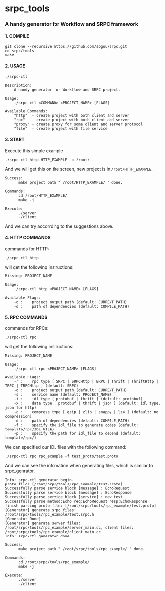 # srpc_tools

### A handy generator for Workflow and SRPC framework

#### 1. COMPILE

```
git clone --recursive https://github.com/sogou/srpc.git
cd srpc/tools
make
```

#### 2. USAGE

```
./srpc-ctl
```

```
Description:
    A handy generator for Workflow and SRPC project.

Usage:
    ./srpc-ctl <COMMAND> <PROJECT_NAME> [FLAGS]

Available Commands:
    "http"  - create project with both client and server
    "rpc"   - create project with both client and server
    "proxy" - create proxy for some client and server protocol
    "file"  - create project with file service
```

#### 3. START

Execute this simple example

```sh
./srpc-ctl http HTTP_EXAMPLE -o /root/
```

And we will get this on the screen, new project is in `/root/HTTP_EXAMPLE`.

```
Success:
      make project path " /root/HTTP_EXAMPLE/ " done.

Commands:
      cd /root/HTTP_EXAMPLE/
      make -j

Execute:
      ./server
      ./client
```

And we can try accorrding to the suggestions above.

#### 4. HTTP COMMANDS

commands for HTTP:

```
./srpc-ctl http
```

will get the following instructions:

```
Missing: PROJECT_NAME

Usage:
    ./srpc-ctl http <PROJECT_NAME> [FLAGS]

Available Flags:
    -o :    project output path (default: CURRENT_PATH)
    -d :    path of dependencies (default: COMPILE_PATH)
```

#### 5. RPC COMMANDS

commands for RPCs:

```
./srpc-ctl rpc
```

will get the following instructions:

```
Missing: PROJECT_NAME

Usage:
    ./srpc-ctl rpc <PROJECT_NAME> [FLAGS]

Available Flags:
    -r :    rpc type [ SRPC | SRPCHttp | BRPC | Thrift | ThriftHttp | TRPC | TRPCHttp ] (default: SRPC)
    -o :    project output path (default: CURRENT_PATH)
    -s :    service name (default: PROJECT_NAME)
    -i :    idl type [ protobuf | thrift ] (default: protobuf)
    -x :    data type [ protobuf | thrift | json ] (default: idl type. json for http)
    -c :    compress type [ gzip | zlib | snappy | lz4 ] (default: no compression)
    -d :    path of dependencies (default: COMPILE_PATH)
    -f :    specify the idl_file to generate codes (default: template/rpc/IDL_FILE)
    -p :    specify the path for idl_file to depend (default: template/rpc/)
```

We can specified our IDL files with the following command:

```
./srpc-ctl rpc rpc_example -f test_proto/test.proto 
```

And we can see the infomation when generating files, which is similar to srpc_genrator.

```
Info: srpc-ctl generator begin.
proto file: [/root/srpc/tools/rpc_example/test.proto]
Successfully parse service block [message] : EchoRequest
Successfully parse service block [message] : EchoResponse
Successfully parse service block [service] : new_test
Successfully parse method:Echo req:EchoRequest resp:EchoResponse
finish parsing proto file: [/root/srpc/tools/rpc_example/test.proto]
[Generator] generate srpc files: /root/srpc/tools/rpc_example/test.srpc.h 
[Generator Done]
[Generator] generate server files: /root/srpc/tools/rpc_example/server_main.cc, client files: /root/srpc/tools/rpc_example/client_main.cc
Info: srpc-ctl generator done.

Success:
      make project path " /root/srpc/tools/rpc_example/ " done.

Commands:
      cd /root/srpc/tools/rpc_example/
      make -j

Execute:
      ./server
      ./client
```

